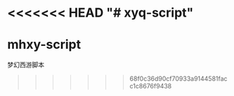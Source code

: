 <<<<<<< HEAD
"# xyq-script" 
=======
# mhxy-script
梦幻西游脚本
>>>>>>> 68f0c36d90cf70933a9144581facc1c8676f9438
